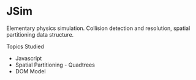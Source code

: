# JSim
Elementary physics simulation.  Collision detection and resolution, spatial partitioning data structure.

Topics Studied
* Javascript
* Spatial Partitioning - Quadtrees
* DOM Model
